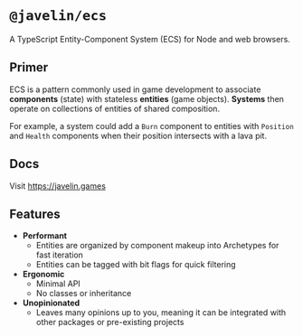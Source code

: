 # `@javelin/ecs`

A TypeScript Entity-Component System (ECS) for Node and web browsers.

## Primer

ECS is a pattern commonly used in game development to associate **components** (state) with stateless **entities** (game objects). **Systems** then operate on collections of entities of shared composition.

For example, a system could add a `Burn` component to entities with `Position` and `Health` components when their position intersects with a lava pit.

## Docs

Visit https://javelin.games

## Features

- **Performant**
  - Entities are organized by component makeup into Archetypes for fast iteration
  - Entities can be tagged with bit flags for quick filtering
- **Ergonomic**
  - Minimal API
  - No classes or inheritance
- **Unopinionated**
  - Leaves many opinions up to you, meaning it can be integrated with other packages or pre-existing projects
